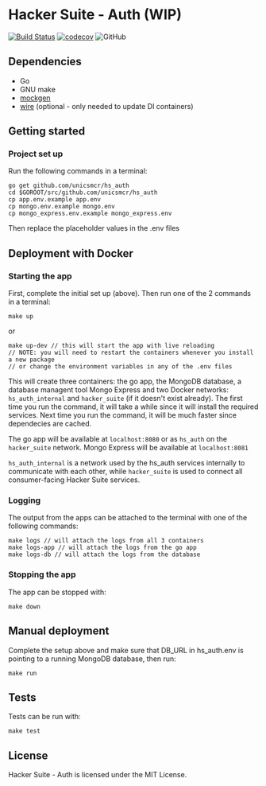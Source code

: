 
# Hacker Suite - Auth (WIP)
[![Build Status](https://travis-ci.org/unicsmcr/hs_auth.svg?branch=master)](https://travis-ci.org/unicsmcr/hs_auth)
[![codecov](https://codecov.io/gh/unicsmcr/hs_auth/branch/master/graph/badge.svg)](https://codecov.io/gh/unicsmcr/hs_auth)
![GitHub](https://img.shields.io/github/license/unicsmcr/hs_auth.svg)

## Dependencies
- Go
- GNU make
- [mockgen](https://github.com/golang/mock)
- [wire](https://github.com/google/wire/) (optional - only needed to update DI containers)

## Getting started

### Project set up

Run the following commands in a terminal:

```
go get github.com/unicsmcr/hs_auth
cd $GOROOT/src/github.com/unicsmcr/hs_auth
cp app.env.example app.env
cp mongo.env.example mongo.env
cp mongo_express.env.example mongo_express.env
```



Then replace the placeholder values in the .env files



## Deployment with Docker

### Starting the app
First, complete the initial set up (above). Then run one of the 2 commands in a terminal:

```
make up
```
or
```
make up-dev // this will start the app with live reloading
// NOTE: you will need to restart the containers whenever you install a new package
// or change the environment variables in any of the .env files
```
This will create three containers: the go app, the MongoDB database, a database managent tool Mongo Express and two Docker networks: `hs_auth_internal` and `hacker_suite` (if it doesn't exist already). The first time you run the command, it will take a while since it will install the required services. Next time you run the command, it will be much faster since dependecies are cached.

The go app will be available at `localhost:8080` or as `hs_auth` on the `hacker_suite` network. Mongo Express will be available at `localhost:8081`

`hs_auth_internal` is a network used by the hs_auth services internally to communicate with each other, while `hacker_suite` is used to connect all consumer-facing Hacker Suite services.

### Logging
The output from the apps can be attached to the terminal with one of the following commands:
```
make logs // will attach the logs from all 3 containers
make logs-app // will attach the logs from the go app
make logs-db // will attach the logs from the database
```

### Stopping the app
The app can be stopped with:
```
make down
```

## Manual deployment
Complete the setup above and make sure that DB_URL in hs_auth.env is pointing to a running MongoDB database, then run:
```
make run
```

## Tests
Tests can be run with:
````
make test
````

## License

Hacker Suite - Auth is licensed under the MIT License.
